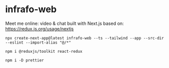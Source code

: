 # infrafo-web
Meet me online: video &amp; chat built with Next.js
based on: https://redux.js.org/usage/nextjs
```
npx create-next-app@latest infrafo-web --ts --tailwind --app --src-dir --eslint --import-alias "@/*"

npm i @reduxjs/toolkit react-redux

npm i -D prettier
```

